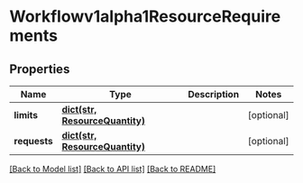 # Workflowv1alpha1ResourceRequirements

## Properties
Name | Type | Description | Notes
------------ | ------------- | ------------- | -------------
**limits** | [**dict(str, ResourceQuantity)**](ResourceQuantity.md) |  | [optional] 
**requests** | [**dict(str, ResourceQuantity)**](ResourceQuantity.md) |  | [optional] 

[[Back to Model list]](../README.md#documentation-for-models) [[Back to API list]](../README.md#documentation-for-api-endpoints) [[Back to README]](../README.md)


